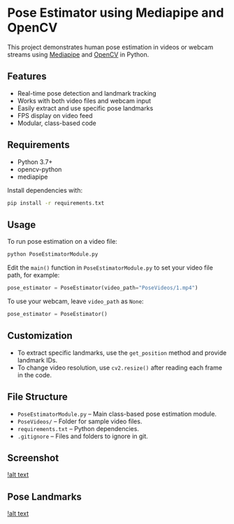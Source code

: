 # Pose Estimator using Mediapipe and OpenCV

This project demonstrates human pose estimation in videos or webcam streams using [Mediapipe](https://mediapipe.dev/) and [OpenCV](https://opencv.org/) in Python.

## Features

- Real-time pose detection and landmark tracking
- Works with both video files and webcam input
- Easily extract and use specific pose landmarks
- FPS display on video feed
- Modular, class-based code

## Requirements

- Python 3.7+
- opencv-python
- mediapipe

Install dependencies with:

```sh
pip install -r requirements.txt
```

## Usage
To run pose estimation on a video file:

```python
python PoseEstimatorModule.py
```
Edit the `main()` function in `PoseEstimatorModule.py` to set your video file path, for example:

```python
pose_estimator = PoseEstimator(video_path="PoseVideos/1.mp4")
```

To use your webcam, leave `video_path` as  `None`:

```python
pose_estimator = PoseEstimator()
```

## Customization

- To extract specific landmarks, use the `get_position` method and provide landmark IDs.
- To change video resolution, use `cv2.resize()` after reading each frame in the code.

## File Structure

- `PoseEstimatorModule.py` – Main class-based pose estimation module.
- `PoseVideos/` – Folder for sample video files.
- `requirements.txt` – Python dependencies.
- `.gitignore` – Files and folders to ignore in git.

## Screenshot
[!alt text](https://github.com/PrabeshPathak2002/Pose-Estimator-using-Mediapipe/blob/main/Screenshot.png"Screenshot")

## Pose Landmarks
[!alt text]([https://github.com/PrabeshPathak2002/Pose-Estimator-using-Mediapipe/blob/main/Screenshot.png](https://www.researchgate.net/publication/372215767/figure/fig1/AS:11431281173353112@1688826988871/Mediapipe-Pose-landmarks.png)"Landmarks")
